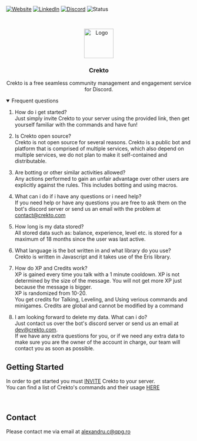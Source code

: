 [![Website][website-shield]][website-url]
[![LinkedIn][linkedin-shield]][linkedin-url]
[![Discord][discord-shield]][discord-url]
![Status][website-status]

<!-- PROJECT LOGO -->
<br />
<p align="center">
  <a href="https://crekto.com">
   <img src="https://www.crekto.com/assets/images/favicon.png" alt="Logo" width="80" height="80">
  </a>

  <h3 align="center">Crekto</h3>

  <p align="center">
    Crekto is a free seamless community management and engagement service for Discord. 
  </p>
</p>

<details open="open">
<summary>Frequent questions</summary>


1. How do i get started?<br>
Just simply invite Crekto to your server using the provided link, then get yourself familiar with the commands and have fun!

2. Is Crekto open source?<br>
Crekto is not open source for several reasons. Crekto is a public bot and platform that is comprised of multiple services, which also depend on multiple services, we do not plan to make it self-contained and distributable.

3. Are botting or other similar activities allowed?<br>
Any actions performed to gain an unfair advantage over other users are explicitly against the rules. This includes botting and using macros.

4. What can i do if i have any questions or i need help?<br>
If you need help or have any questions you are free to ask them on the bot's discord server or send us an email with the problem at contact@crekto.com

5. How long is my data stored?<br>
All stored data such as: balance, experience, level etc. is stored for a maximum of 18 months since the user was last active.

6. What language is the bot written in and what library do you use?<br>
Crekto is written in Javascript and it takes use of the Eris library.

7. How do XP and Credits work?<br>
XP is gained every time you talk with a 1 minute cooldown. XP is not determined by the size of the message. You will not get more XP just because the message is bigger.<br> XP is randomized from 10-20.<br>
You get credits for Talking, Leveling, and Using verious commands and minigames. Credits are global and cannot be modified by a command

8. I am looking forward to delete my data. What can i do?<br>
Just contact us over the bot's discord server or send us an email at dev@crekto.com. <br>
If we have any extra questions for you, or if we need any extra data to make sure you are the owner of the account in charge, our team will contact you as soon as possible.
</details>

## Getting Started

In order to get started you must <a href="https://discord.com/oauth2/authorize?client_id=438632789001109514&scope=bot+identify+guilds&response_type=code&permissions=2134207679">INVITE</a> Crekto to your server.<br>
You can find a list of Crekto's commands and their usage <a href="https://www.crekto.com/commands">HERE</a>

<br>


<!-- CONTACT -->
## Contact
Please contact me via email at alexandru.c@qpg.ro <br>


<!-- MARKDOWN LINKS & IMAGES -->
<!-- https://www.markdownguide.org/basic-syntax/#reference-style-links -->
[linkedin-shield]: https://img.shields.io/badge/-LinkedIn-black.svg?style=for-the-badge&logo=linkedin&colorB=555
[linkedin-url]: https://linkedin.com/in/coserea-alexandru
[discord-shield]: https://img.shields.io/discord/438065696002277386?label=DISCORD&style=for-the-badge
[discord-url]: https://discord.com/invite/super
[website-shield]: https://img.shields.io/badge/WEBSITE-grey?style=for-the-badge
[website-url]: https://crekto.com/
[website-status]: https://img.shields.io/badge/STATUS-OFFLINE-red?style=for-the-badge
